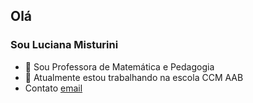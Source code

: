  ## Olá
### Sou Luciana Misturini
- 👀 Sou Professora de Matemática e Pedagogia
- 🔭 Atualmente estou trabalhando na escola CCM AAB
- Contato [email](luciana.misturini@escola.pr.gov.br)
